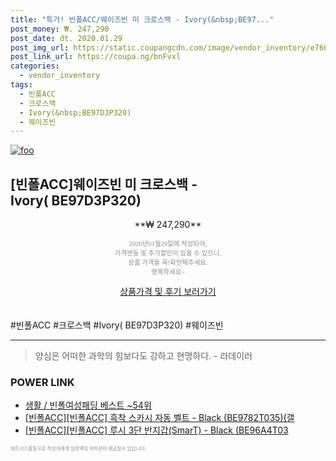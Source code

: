 ```yaml
--- 
title: "특가! 빈폴ACC/웨이즈빈 미 크로스백 - Ivory(&nbsp;BE97..." 
post_money: ₩. 247,290 
post_date: dt. 2020.01.29 
post_img_url: https://static.coupangcdn.com/image/vendor_inventory/e766/9c889731dd06dc574dff64466e9732fc45730535d54f7aa50abe9bea98cb.jpg 
post_link_url: https://coupa.ng/bnFvxl 
categories: 
  - vendor_inventory 
tags: 
  - 빈폴ACC 
  - 크로스백 
  - Ivory(&nbsp;BE97D3P320) 
  - 웨이즈빈 
--- 
```

[![foo](https://static.coupangcdn.com/image/vendor_inventory/e766/9c889731dd06dc574dff64466e9732fc45730535d54f7aa50abe9bea98cb.jpg)](https://coupa.ng/bnFvxl) 

## [빈폴ACC]웨이즈빈 미 크로스백 - Ivory(&nbsp;BE97D3P320) 
<p style="text-align: center;">**₩ 247,290**</p> 
<p style="text-align: center;"><span style="color: #898c8f; font-family: Georgia,Times,serif; font-size: 0.75em;">2020년01월29일에 작성되어, <br>가격변동 및 추가할인이 있을 수 있으니,<br> 상품 가격을 꼭!확인해주세요.<br>행복하세요~</span> 
</p>	 
<div markdown="0" style="text-align: center;"><a href="https://coupa.ng/bnFvxl" class="btn btn--success">상품가격 및 후기 보러가기</a></div> 
<br><br> 
  #빈폴ACC #크로스백 #Ivory(&nbsp;BE97D3P320) #웨이즈빈 
<hr> 

> 양심은 어떠한 과학의 힘보다도 강하고 현명하다. - 라데이러 


### POWER LINK

* <a href="https://blog.naver.com/santokki14/221778315128" target="_blank">생활 / 빈폴여성패딩 베스트 ~54위</a>
* <a href="https://blog.naver.com/fasyy4321/221787882766" target="_blank">[빈폴ACC][빈폴ACC] 흑착 스카시 자동 벨트 - Black (BE9782T035)(갤</a>
* <a href="https://blog.naver.com/fasyy4321/221788197165" target="_blank">[빈폴ACC][빈폴ACC] 루시 3단 반지갑(SmarT) - Black (BE96A4T03</a>

<span style="color: #898c8f; font-family: Georgia,Times,serif; font-size: 0.55em;">파트너스활동으로 작성자에게 일정액의 커미션이 제공될수 있습니다.</span> 
